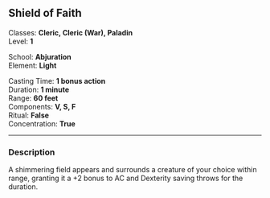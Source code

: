 ## Shield of Faith

Classes: **Cleric, Cleric (War), Paladin**  
Level: **1**  

School: **Abjuration**  
Element: **Light**  

Casting Time: **1 bonus action**  
Duration: **1 minute**  
Range: **60 feet**  
Components: **V, S, F**  
Ritual: **False**  
Concentration: **True**  

------

### Description

A shimmering field appears and surrounds a creature of your choice within range, granting it a +2 bonus to AC and Dexterity saving throws for the duration.